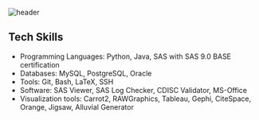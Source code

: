 ![header](https://capsule-render.vercel.app/api?type=waving&color=adc0d8&height=300&section=header&text=Richard&nbsp;&nbsp;Hong&fontSize=90&fontColor=fffbde)

## Tech Skills

- Programming Languages: Python, Java, SAS with SAS 9.0 BASE certification 
- Databases: MySQL, PostgreSQL, Oracle
- Tools: Git, Bash, LaTeX, SSH
- Software: SAS Viewer, SAS Log Checker, CDISC Validator, MS-Office
- Visualization tools: Carrot2, RAWGraphics, Tableau, Gephi, CiteSpace, Orange, Jigsaw, Alluvial Generator




<!--
**RichardSHong/RichardSHong** is a ✨ _special_ ✨ repository because its `README.md` (this file) appears on your GitHub profile.

Here are some ideas to get you started:

- 🔭 I’m currently working on ...
- 🌱 I’m currently learning ...
- 👯 I’m looking to collaborate on ...
- 🤔 I’m looking for help with ...
- 💬 Ask me about ...
- 📫 How to reach me: ...
- 😄 Pronouns: ...
- ⚡ Fun fact: ...
-->
